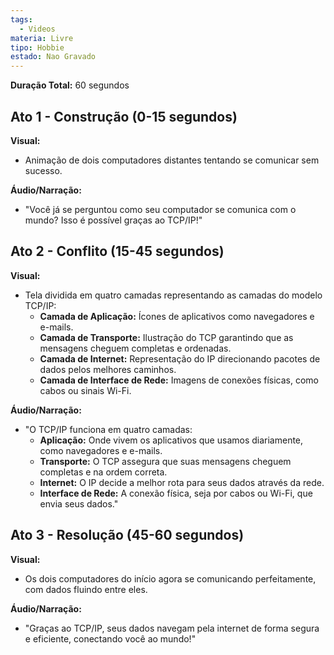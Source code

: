 ```yaml
---
tags:
  - Videos
materia: Livre
tipo: Hobbie
estado: Nao Gravado
---
```

**Duração Total:** 60 segundos
## Ato 1 - Construção (0-15 segundos)

**Visual:**
- Animação de dois computadores distantes tentando se comunicar sem sucesso.

**Áudio/Narração:**
- "Você já se perguntou como seu computador se comunica com o mundo? Isso é possível graças ao TCP/IP!"

## Ato 2 - Conflito (15-45 segundos)

**Visual:**
- Tela dividida em quatro camadas representando as camadas do modelo TCP/IP:
  - **Camada de Aplicação:** Ícones de aplicativos como navegadores e e-mails.
  - **Camada de Transporte:** Ilustração do TCP garantindo que as mensagens cheguem completas e ordenadas.
  - **Camada de Internet:** Representação do IP direcionando pacotes de dados pelos melhores caminhos.
  - **Camada de Interface de Rede:** Imagens de conexões físicas, como cabos ou sinais Wi-Fi.

**Áudio/Narração:**
- "O TCP/IP funciona em quatro camadas:
  - **Aplicação:** Onde vivem os aplicativos que usamos diariamente, como navegadores e e-mails.
  - **Transporte:** O TCP assegura que suas mensagens cheguem completas e na ordem correta.
  - **Internet:** O IP decide a melhor rota para seus dados através da rede.
  - **Interface de Rede:** A conexão física, seja por cabos ou Wi-Fi, que envia seus dados."

## Ato 3 - Resolução (45-60 segundos)

**Visual:**
- Os dois computadores do início agora se comunicando perfeitamente, com dados fluindo entre eles.

**Áudio/Narração:**
- "Graças ao TCP/IP, seus dados navegam pela internet de forma segura e eficiente, conectando você ao mundo!"

